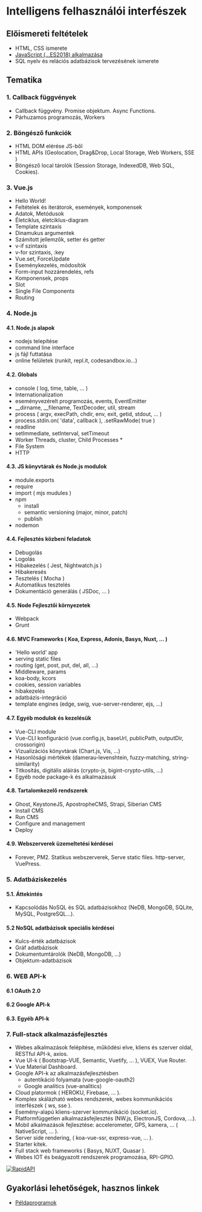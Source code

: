 # Intelligens felhasználói interfészek

## Előismereti feltételek

- HTML, CSS ismerete
- [JavaScript (...ES2018) alkalmazása](https://developer.mozilla.org/hu/docs/Web/JavaScript)
- SQL nyelv és relációs adatbázisok tervezésének ismerete

## Tematika

### 1. Callback függvények

- Callback függvény. Promise objektum. Async Functions.
- Párhuzamos programozás, Workers

### 2. Böngésző funkciók

- HTML DOM elérése JS-ből
- HTML APIs (Geolocation, Drag&Drop, Local Storage, Web Workers, SSE )
- Böngésző local tárolók (Session Storage, IndexedDB, Web SQL, Cookies).

### 3. Vue.js

- Hello World!
- Feltételek és iterátorok, események, komponensek
- Adatok, Metódusok
- Életciklus, életciklus-diagram
- Template szintaxis
- Dinamukus argumentek
- Számított jellemzők, setter és getter
- v-if szintaxis
- v-for szintaxis, :key
- Vue.set, ForceUpdate
- Eseménykezelés, módosítók
- Form-input hozzárendelés, refs
- Komponensek, props
- Slot
- Single File Components
- Routing

### 4. Node.js

#### 4.1. Node.js alapok

- nodejs telepítése
- command line interface
- js fájl futtatása
- online felületek (runkit, repl.it, codesandbox.io...)

#### 4.2. Globals

- console ( log, time, table, ... )
- Internationalization
- eseményvezérelt programozás, events, EventEmitter
- __dirname, __filename, TextDecoder, util, stream
- process ( argv, execPath, chdir, env, exit, getid, stdout, ... )
- process.stdin.on( 'data', callback ), .setRawMode( true )
- readline
- setImmediate, setInterval, setTimeout
- Worker Threads, cluster, Child Processes *
- File System
- HTTP

#### 4.3. JS könyvtárak és Node.js modulok

- module.exports
- require
- import ( mjs mudules )
- npm
  - install
  - semantic versioning (major, minor, patch)
  - publish
- nodemon

#### 4.4. Fejlesztés közbeni feladatok

- Debugolás
- Logolás
- Hibakezelés ( Jest, Nightwatch.js )
- Hibakeresés
- Tesztelés ( Mocha )
- Automatikus tesztelés
- Dokumentáció generálás ( JSDoc, ... )

#### 4.5. Node Fejlesztői környezetek

- Webpack
- Grunt

#### 4.6. MVC Frameworks ( Koa, Express, Adonis, Basys, Nuxt, ... )

- 'Hello world' app
- serving static files
- routing (get, post, put, del, all, ...)
- Middleware, params
- koa-body, kcors
- cookies, session variables
- hibakezelés
- adatbázis-integráció
- template engines (edge, swig, vue-server-renderer, ejs, ...)

#### 4.7. Egyéb modulok és kezelésük

- Vue-CLI module
- Vue-CLI konfiguráció (vue.config.js, baseUrl, publicPath, outputDir, crossorigin)
- Vizualizációs könyvtárak (Chart.js, Vis, ...)
- Hasonlósági mértékek (damerau-levenshtein, fuzzy-matching, string-similarity)
- Titkosítás, digitális aláírás (crypto-js, bigint-crypto-utils, ...)
- Egyéb node package-k és alkalmazásuk

#### 4.8. Tartalomkezelő rendszerek

- Ghost, KeystoneJS, ApostropheCMS, Strapi, Siberian CMS
- Install CMS
- Run CMS
- Configure and management
- Deploy

#### 4.9. Webszerverek üzemeltetési kérdései

- Forever, PM2. Statikus webszerverek, Serve static files. http-server, VuePress.

### 5. Adatbáziskezelés

#### 5.1. Áttekintés

- Kapcsolódás NoSQL és SQL adatbázisokhoz (NeDB, MongoDB, SQLite, MySQL, PostgreSQL...).

#### 5.2 NoSQL adatbázisok speciális kérdései

- Kulcs-érték adatbázisok
- Gráf adatbázisok
- Dokumentumtárolók (NeDB, MongoDB, ...)
- Objektum-adatbázisok

### 6. WEB API-k

#### 6.1 OAuth 2.0

#### 6.2 Google API-k

#### 6.3. Egyéb API-k

### 7. Full-stack alkalmazásfejlesztés

- Webes alkalmazások felépítése, működési elve, kliens és szerver oldal, RESTful API-k, axios.
- Vue UI-k ( Bootstrap-VUE, Semantic, Vuetify, ... ), VUEX, Vue Router.
- Vue Material Dashboard.
- Google API-k az alkalmazásfejlesztésben
  - autentikáció folyamata (vue-google-oauth2)
  - Google analitics (vue-analitics)
- Cloud platormok ( HEROKU, Firebase, ... ).
- Komplex skálázható webes rendszerek, webes kommunikációs interfészek ( ws, sse ).
- Esemény-alapú kliens-szerver kommunikáció (socket.io).
- Platformfüggetlen alkalmazásfejlesztés (NW.js, ElectronJS, Cordova, ...).
- Mobil alkalmazások fejlesztése: accelerometer, GPS, kamera, ... ( NativeScript, ... ).
- Server side rendering, ( koa-vue-ssr, express-vue, ... ).
- Starter kitek.
- Full stack web frameworks ( Basys, NUXT, Quasar ).
- Webes IOT és beágyazott rendszerek programozása, RPI-GPIO.

[![RapidAPI](https://rapidapi.com/static-assets/default/logo.svg)](https://rapidapi.com/)

## Gyakorlási lehetőségek, hasznos linkek

- [Példaprogramok](/examples/webexamples/)
